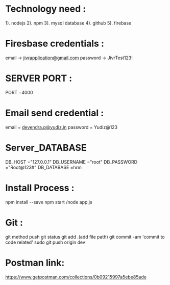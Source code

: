 # Technology need :
1). nodejs
2). npm
3). mysql database
4). github
5). firebase 

# Firesbase credentials :
email    -> jivrapplication@gmail.com
password -> JivrTest123!

# SERVER PORT :
PORT =4000

# Email send credential :
email    = devendra.p@yudiz.in
password = Yudiz@123

# Server_DATABASE
DB_HOST ="127.0.0.1"
DB_USERNAME ="root"
DB_PASSWORD ="Root@123#"
DB_DATABASE =hrm


# Install Process :
npm install --save
npm start /node app.js 

# Git :
git method push
git status 
git add .(add file path)
git commit -am 'commit to code related'
sudo git push origin dev 

# Postman link:
https://www.getpostman.com/collections/0b09215997a5ebe85ade

<!-- new server  -->
<!-- ssh -i "MyHygge.pem" MyHygge@20.74.180.163 -->
<!-- git password->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 -->
 